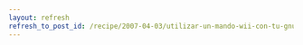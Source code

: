 ```yaml
---
layout: refresh
refresh_to_post_id: /recipe/2007-04-03/utilizar-un-mando-wii-con-tu-gnu-linux
---
```

